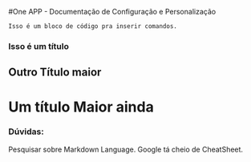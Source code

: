 #One APP - Documentação de Configuração e Personalização

````
Isso é um bloco de código pra inserir comandos. 
````

### Isso é um título
## Outro Título maior
# Um título Maior ainda

### Dúvidas:
Pesquisar sobre Markdown Language. Google tá cheio de CheatSheet.
